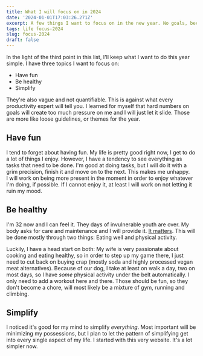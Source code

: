 ```yaml
---
title: What I will focus on in 2024
date: '2024-01-01T17:03:26.271Z'
excerpt: A few things I want to focus on in the new year. No goals, because they stress me out. Guidelines.
tags: life focus-2024
slug: focus-2024
draft: false
---
```


In the light of the third point in this list, I'll keep what I want to do this year simple. I have three topics I want to focus on:

- Have fun
- Be healthy
- Simplify

They're also vague and not quantifiable. This is against what every productivity expert will tell you. I learned for myself that hard numbers on goals will create too much pressure on me and I will just let it slide. Those are more like loose guidelines, or themes for the year.

## Have fun

I tend to forget about having fun. My life is pretty good right now, I get to do a lot of things I enjoy. However, I have a tendency to see everything as tasks that need to be done. I'm good at doing tasks, but I will do it with a grim precision, finish it and move on to the next. This makes me unhappy.  
I will work on being more present in the moment in order to enjoy whatever I'm doing, if possible. If I cannot enjoy it, at least I will work on not letting it ruin my mood.

## Be healthy

I'm 32 now and I can feel it. They days of invulnerable youth are over. My body asks for care and maintenance and I will provide it. [It matters](https://twitter.com/shl/status/1203892455948476416). This will be done mostly through two things: Eating well and physical activity.

Luckily, I have a head start on both: My wife is very passionate about cooking and eating healthy, so in order to step up my game there, I just need to cut back on buying crap (mostly soda and highly processed vegan meat alternatives). Because of our dog, I take at least on walk a day, two on most days, so I have _some_ physical activity under the belt automatically. I only need to add a workout here and there. Those should be fun, so they don't become a chore, will most likely be a mixture of gym, running and climbing.

## Simplify

I noticed it's good for my mind to simplify _everything_. Most important will be minimizing my possessions, but I plan to let the pattern of simplifying get into every single aspect of my life. I started with this very website. It's a lot simpler now.

